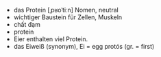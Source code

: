 - das Protein	[ˌpʁoˈtiːn]	Nomen, neutral
- wichtiger Baustein für Zellen, Muskeln
- chất đạm
- protein
- Eier enthalten viel Protein.
- das Eiweiß (synonym), Ei = egg	protós (gr. = first)